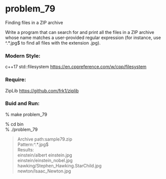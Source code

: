 problem_79
===============

Finding files in a ZIP archive

Write a program that can search for and print all the files in a ZIP archive whose name matches a user-provided regular expression (for instance, use ^.*\.jpg$ to find all files with the extension .jpg).


### Modern Style:  
 c++17 std::filesystem
https://en.cppreference.com/w/cpp/filesystem

### Require:  
ZipLib
https://github.com/frk1/ziplib

### Buid and Run:    
% make  problem_79  

% cd bin  
% ./problem_79  
> Archive path:sample79.zip  
> Pattern:^.*\.jpg$  
> Results:  
> einstein/albert einstein.jpg  
> einstein/einstein_nobel.jpg  
> hawking/Stephen_Hawking.StarChild.jpg  
> newton/Isaac_Newton.jpg  



